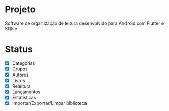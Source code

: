 # Projeto

Software de organização de leitura desenvolvido para Android com Flutter e SQlite.

# Status

- [x] Categorias
- [x] Grupos
- [x] Autores
- [x] Livros
- [x] Releitura
- [x] Lançamentos
- [x] Estatísticas
- [x] Importar/Exportar/Limpar biblioteca